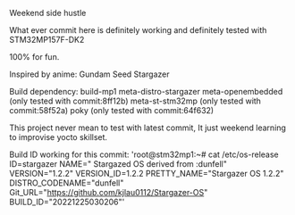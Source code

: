Weekend side hustle

What ever commit here is definitely working
and definitely tested with STM32MP157F-DK2

100% for fun.

Inspired by anime: Gundam Seed Stargazer

Build dependency:
build-mp1
meta-distro-stargazer
meta-openembedded (only tested with commit:8ff12b)
meta-st-stm32mp   (only tested with commit:58f52a)
poky              (only tested with commit:64f632)

This project never mean to test with latest commit,
It just weekend learning to improvise yocto skillset.

Build ID working for this commit:
'root@stm32mp1:~# cat /etc/os-release
ID=stargazer
NAME=" Stargazed OS derived from :dunfell"
VERSION="1.2.2"
VERSION_ID=1.2.2
PRETTY_NAME="Stargazer OS 1.2.2"
DISTRO_CODENAME="dunfell"
Git_URL="https://github.com/kjlau0112/Stargazer-OS"
BUILD_ID="20221225030206"'
